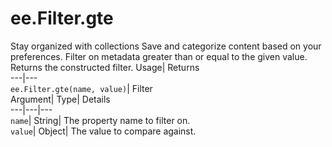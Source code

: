  
#  ee.Filter.gte 
Stay organized with collections  Save and categorize content based on your preferences. 
Filter on metadata greater than or equal to the given value. 
Returns the constructed filter.
Usage| Returns  
---|---  
`ee.Filter.gte(name, value)`| Filter  
Argument| Type| Details  
---|---|---  
`name`| String| The property name to filter on.  
`value`| Object| The value to compare against.  
